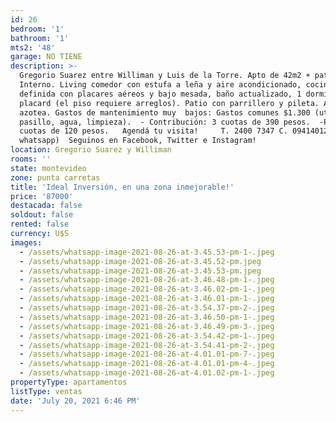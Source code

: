 ```yaml
---
id: 26
bedroom: '1'
bathroom: '1'
mts2: '48'
garage: NO TIENE
description: >-
  Gregorio Suarez entre Williman y Luis de la Torre. Apto de 42m2 + patio 6m2.
  Interno. Living comedor con estufa a leña y aire acondicionado, cocina
  definida con placares aéreos y bajo mesada, baño actualizado, 1 dormitorio con
  placard (el piso requiere arreglos). Patio con parrillero y pileta. Acceso a
  azotea. Gastos de mantenimiento muy  bajos: Gastos comunes $1.300 (ute
  pasillo, agua, limpieza).  - Contribución: 3 cuotas de 390 pesos.  -Primaria 3
  cuotas de 120 pesos.   Agendá tu visita!     T. 2400 7347 C. 094140123 (línea
  whatsapp)  Seguinos en Facebook, Twitter e Instagram!
location: Gregorio Suarez y Williman
rooms: ''
state: montevideo
zone: punta carretas
title: 'Ideal Inversión, en una zona inmejorable!'
price: '87000'
destacada: false
soldout: false
rented: false
currency: U$S
images:
  - /assets/whatsapp-image-2021-08-26-at-3.45.53-pm-1-.jpeg
  - /assets/whatsapp-image-2021-08-26-at-3.45.52-pm.jpeg
  - /assets/whatsapp-image-2021-08-26-at-3.45.53-pm.jpeg
  - /assets/whatsapp-image-2021-08-26-at-3.46.48-pm-1-.jpeg
  - /assets/whatsapp-image-2021-08-26-at-3.46.02-pm-1-.jpeg
  - /assets/whatsapp-image-2021-08-26-at-3.46.01-pm-1-.jpeg
  - /assets/whatsapp-image-2021-08-26-at-3.54.37-pm-2-.jpeg
  - /assets/whatsapp-image-2021-08-26-at-3.46.50-pm-1-.jpeg
  - /assets/whatsapp-image-2021-08-26-at-3.46.49-pm-3-.jpeg
  - /assets/whatsapp-image-2021-08-26-at-3.54.42-pm-1-.jpeg
  - /assets/whatsapp-image-2021-08-26-at-3.54.41-pm-2-.jpeg
  - /assets/whatsapp-image-2021-08-26-at-4.01.01-pm-7-.jpeg
  - /assets/whatsapp-image-2021-08-26-at-4.01.01-pm-4-.jpeg
  - /assets/whatsapp-image-2021-08-26-at-4.01.02-pm-1-.jpeg
propertyType: apartamentos
listType: ventas
date: 'July 20, 2021 6:46 PM'
---
```



